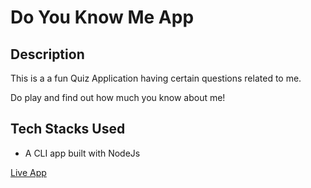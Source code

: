 
# Do You Know Me App

## Description

This is a a fun Quiz Application having certain questions related to me.

Do play and find out how much you know about me!

## Tech Stacks Used

 * A CLI app built with NodeJs


[Live App](https://replit.com/@aditijha1/Do-You-Know-Me?embed=1&output=1 "Live App")

